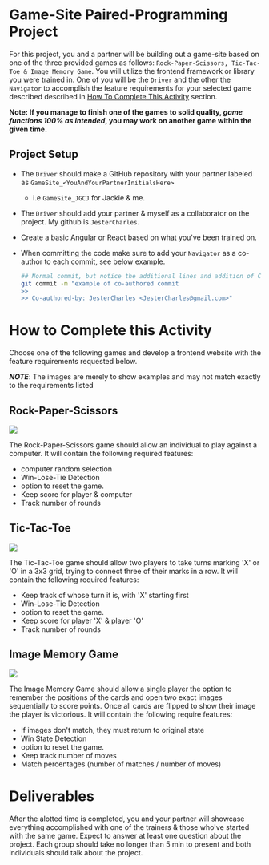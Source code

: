 # Game-Site Paired-Programming Project

For this project, you and a partner will be building out a game-site based on one of the three provided games as follows: `Rock-Paper-Scissors, Tic-Tac-Toe & Image Memory Game`. You will utilize the frontend framework or library you were trained in. One of you will be the `Driver` and the other the `Navigator` to accomplish the feature requirements for your selected game described described in [How To Complete This Activity](#how-to-complete-this-activity) section. 

**Note: If you manage to finish one of the games to solid quality, *game functions 100% as intended*, you may work on another game within the given time.**

## Project Setup

- The `Driver` should make a GitHub repository with your partner labeled as `GameSite_<YouAndYourPartnerInitialsHere>` 
    - i.e `GameSite_JGCJ` for Jackie & me.
- The `Driver` should add your partner & myself as a collaborator on the project. My github is `JesterCharles`.
- Create a basic Angular or React based on what you've been trained on.
- When committing the code make sure to add your `Navigator` as a co-author to each commit, see below example.

    ```bash
    ## Normal commit, but notice the additional lines and addition of Co-authored-by: GitHub-Username <GitHub-Email>" for your navigator
    git commit -m "example of co-authored commit
    >>
    >> Co-authored-by: JesterCharles <JesterCharles@gmail.com>"
    ```


# How to Complete this Activity

Choose one of the following games and develop a frontend website with the feature requirements requested below. 

***NOTE***: The images are merely to show examples and may not match exactly to the requirements listed

## Rock-Paper-Scissors

![](https://i.imgur.com/Zsnf0Pt.gif)

The Rock-Paper-Scissors game should allow an individual to play against a computer. It will contain the following required features:

- computer random selection
- Win-Lose-Tie Detection
- option to reset the game.
- Keep score for player & computer
- Track number of rounds 

## Tic-Tac-Toe

![](https://camo.githubusercontent.com/740090318a163e524de00a2260b8a030851392bc2849c6d6eb5665ded1246100/68747470733a2f2f692e696d6775722e636f6d2f7262713534576e2e676966)

The Tic-Tac-Toe game should allow two players to take turns marking 'X' or 'O' in a 3x3 grid, trying to connect three of their marks in a row. It will contain the following required features:

- Keep track of whose turn it is, with 'X' starting first
- Win-Lose-Tie Detection
- option to reset the game.
- Keep score for player 'X' & player 'O'
- Track number of rounds 

## Image Memory Game

![](https://marina-ferreira.github.io/img/tutorials/js/memory-game/memory-game.gif)

The Image Memory Game should allow a single player the option to remember the positions of the cards and open two exact images sequentially to score points. Once all cards are flipped to show their image the player is victorious. It will contain the following require features:

- If images don't match, they must return to original state
- Win State Detection
- option to reset the game.
- Keep track number of moves
- Match percentages (number of matches / number of moves)


# Deliverables

After the alotted time is completed, you and your partner will showcase everything accomplished with one of the trainers & those who've started with the same game. Expect to answer at least one question about the project. Each group should take no longer than 5 min to present and both individuals should talk about the project.